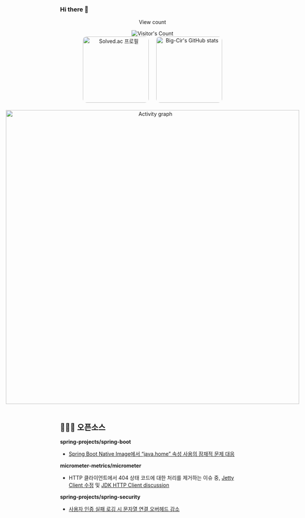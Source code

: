 ### Hi there :dog:

<div align=center>
<div align="center"> 
  <p>View count</p>
  <img src="https://profile-counter.glitch.me/big-cir/count.svg" alt="Visitor's Count" />
</div>

<div style="display: flex; flex-direction: column; align-items: center; justify-content: center; gap: 20px;">
  <div style="display: flex; align-items: center; justify-content: center; gap: 20px;">
    <a href="https://solved.ac/eodnjs0147">
      <img src="http://mazassumnida.wtf/api/generate_badge?boj=eodnjs0147" alt="Solved.ac 프로필" style="height: 180px; width: auto; border-radius: 10px;">
    </a>
    <img src="https://github-readme-stats.vercel.app/api?username=Big-Cir&show_icons=true&theme=xcode" alt="Big-Cir's GitHub stats" style="height: 180px; width: auto; border-radius: 10px;">
  </div>
  <a href="https://github.com/ashutosh00710/github-readme-activity-graph">
    <img src="https://github-readme-activity-graph.vercel.app/graph?username=big-cir&theme=xcode&hide_border=true&width=800" alt="Activity graph" style="width: 800px; max-width: 100%;">
  </a>
</div>
</div> <br>

## 👨🏻‍💻 오픈소스
**spring-projects/spring-boot**
- [Spring Boot Native Image에서 “java.home” 속성 사용의 잠재적 문제 대응](https://github.com/spring-projects/spring-boot/pull/43517)

**micrometer-metrics/micrometer**
- HTTP 클라이언트에서 404 상태 코드에 대한 처리를 제거하는 이슈 중, [Jetty Client 수정](https://github.com/micrometer-metrics/micrometer/pull/5825) 및 [JDK HTTP Client discussion](https://github.com/micrometer-metrics/micrometer/pull/5838#discussion_r1935042621)

**spring-projects/spring-security**
- [사용자 인증 실패 로깅 시 문자열 연결 오버헤드 감소](https://github.com/spring-projects/spring-security/pull/16513#issuecomment-2631886790)
